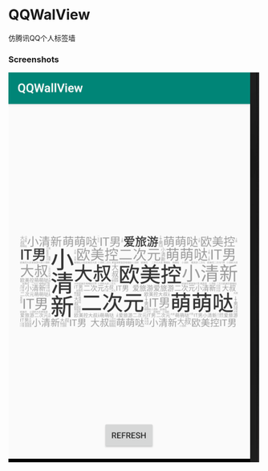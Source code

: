 # QQWalView
仿腾讯QQ个人标签墙
### Screenshots
![](https://github.com/toeii/QQWallView/blob/master/demo.png)

